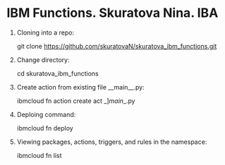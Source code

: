 # IBM Functions.    Skuratova Nina.     IBA

1. Cloning into a repo:

    git clone https://github.com/skuratovaN/skuratova_ibm_functions.git

2. Change directory:

    cd skuratova_ibm_functions
    
3. Create action from existing file \_\_main__.py:

    ibmcloud fn action create act \_]_main__.py

4. Deploing command:

    ibmcloud fn deploy

5. Viewing packages, actions, triggers, and rules in the namespace:

    ibmcloud fn list
